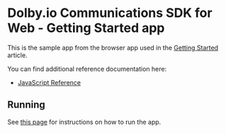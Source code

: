 # Dolby.io Communications SDK for Web - Getting Started app

This is the sample app from the browser app used in the
[Getting Started](https://docs.dolby.io/communications/docs/create-a-basic-audio-conference-application) article. 

You can find additional reference documentation here:
- [JavaScript Reference](https://docs.dolby.io/communications/docs/js-client-sdk-voxeetsdk)

## Running

See [this page](https://docs.dolby.io/communications/docs/create-a-basic-audio-conference-application#step-6-run-your-application)
for instructions on how to run the app.
